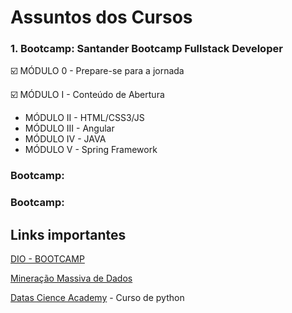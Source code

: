 # Assuntos dos Cursos

### 1. Bootcamp: Santander Bootcamp Fullstack Developer
 ☑️ MÓDULO 0 - Prepare-se para a jornada
 
 ☑️ MÓDULO I - Conteúdo de Abertura
 - MÓDULO II - HTML/CSS3/JS
 - MÓDULO III - Angular
 - MÓDULO IV - JAVA
 - MÓDULO V - Spring Framework
### Bootcamp:
### Bootcamp:

## Links importantes 

[DIO - BOOTCAMP](https://web.dio.me/track/santander-bootcamp-fullstack-developer)

[Mineração Massiva de Dados](http://marcial.larces.uece.br/cursos/mineracao-massiva-de-dados-2021-1)

[Datas Cience Academy](https://www.datascienceacademy.com.br/course/python-fundamentos) - Curso de python
